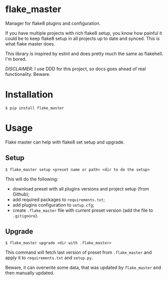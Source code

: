 # flake_master

Manager for flake8 plugins and configuration.

If you have multiple projects with rich flake8 setup, you
know how painful it could be to keep flake8 setup in
all projects up to date and synced.
This is what flake master does.

This library is inspired by eslint and does pretty much the same
as flakehell. I'm bored.

*DISCLAIMER*: I use DDD for this project, so docs goes
ahead of real functionality. Beware.

# Installation

```terminal
$ pip install flake_master
```

# Usage

Flake master can help with flake8 set setup and upgrade.

## Setup

```terminal
$ flake_master setup <preset name or path> <dir to do the setup>
```
This will do the following:

- download preset with all plugins versions and project setup (from Github);
- add required packages to `requirements.txt`;
- add plugins configuration to `setup.cfg`;
- create `.flake_master` file with current preset version
  (add the file to `.gitignore`).

## Upgrade

```terminal
$ flake_master upgrade <dir with .flake_master>
```

This command will fetch last version of preset from `.flake_master` and apply
it to `requirements.txt` and `setup.py`.

Beware, it can overwrite some data, that was updated by `flake_master` and
then manually updated.
